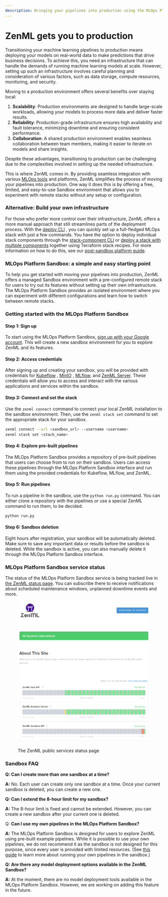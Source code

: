 ```yaml
---
description: Bringing your pipelines into production using the MLOps Platform Sandbox
---
```


# ZenML gets you to production

Transitioning your machine learning pipelines to production means deploying your models on real-world data to make
predictions that drive business decisions. To achieve this, you need an infrastructure that can handle the demands of
running machine learning models at scale. However, setting up such an infrastructure involves careful planning and
consideration of various factors, such as data storage, compute resources, monitoring, and security.

Moving to a production environment offers several benefits over staying local:

1. **Scalability**: Production environments are designed to handle large-scale workloads, allowing your models to
   process more data and deliver faster results.
2. **Reliability**: Production-grade infrastructure ensures high availability and fault tolerance, minimizing downtime
   and ensuring consistent performance.
3. **Collaboration**: A shared production environment enables seamless collaboration between team members, making it
   easier to iterate on models and share insights.

Despite these advantages, transitioning to production can be challenging due to the complexities involved in setting up
the needed infrastructure.

This is where ZenML comes in. By providing seamless integration with
various [MLOps tools](/docs/book/user-guide/component-guide/integration-overview.md) and platforms, ZenML simplifies the
process of moving your pipelines into production. One way it does this is by offering a free, limited, and easy-to-use 
Sandbox environment that allows you to experiment with remote stacks without any
setup or configuration.

### Alternative: Build your own infrastructure

For those who prefer more control over their infrastructure, ZenML offers a more manual approach that still streamlines
parts of the deployment process. With
the [deploy CLI](/docs/book/platform-guide/set-up-your-mlops-platform/deploy-and-set-up-a-cloud-stack/deploy-and-set-up-a-cloud-stack.md)
, you can quickly set up a full-fledged MLOps stack with just a few commands. You have the option to deploy individual
stack components through
the [stack-component CLI](/docs/book/platform-guide/set-up-your-mlops-platform/deploy-and-set-up-a-cloud-stack/deploy-a-stack-component.md)
or [deploy a stack with multiple components](/docs/book/platform-guide/set-up-your-mlops-platform/deploy-and-set-up-a-cloud-stack/deploy-a-stack-using-stack-recipes.md)
together using Terraform stack recipes. For more information on how to do this,
see our [post-sandbox platform guide](../advanced-guide/sandbox.md).

### MLOps Platform Sandbox: a simple and easy starting point

To help you get started with moving your pipelines into production, ZenML offers a managed Sandbox environment with a
pre-configured remote stack for users to try out its features without setting up
their own infrastructure. The MLOps Platform Sandbox provides an isolated
environment where you can experiment with different configurations and learn how
to switch between remote stacks.

### Getting started with the MLOps Platform Sandbox

#### Step 1: Sign up

To start using the MLOps Platform Sandbox, [sign up with your Google account](https://sandbox.zenml.io/). This will create a new sandbox environment for you
to explore ZenML and its features.

#### Step 2: Access credentials

After signing up and creating your sandbox, you will be provided with credentials
for [Kubeflow](/docs/book/user-guide/component-guide/orchestrators/kubeflow.md)
, [MinIO](../component-guide/artifact-stores/s3.md)
, [MLflow](/docs/book/user-guide/component-guide/experiment-trackers/mlflow.md),
and [ZenML Server](connect-to-a-deployed-zenml.md). These
credentials will allow you to access and interact with the various applications and services within the sandbox.

#### Step 3: Connect and set the stack

Use the `zenml connect` command to connect your local ZenML installation to the sandbox environment. Then, use
the `zenml stack set` command to set the appropriate stack for your sandbox.

```bash
zenml connect --url <sandbox_url> --username <username>
zenml stack set <stack_name>
```

#### Step 4: Explore pre-built pipelines

The MLOps Platform Sandbox provides a repository of pre-built pipelines that users can choose from to run on their sandbox. Users
can access these pipelines through the MLOps Platform Sandbox interface and run them using the provided credentials for Kubeflow,
MLflow, and ZenML.

#### Step 5: Run pipelines

To run a pipeline in the sandbox, use the `python run.py` command. You can either clone a repository with the pipelines
or use a special ZenML command to run them, to be decided.

```bash
python run.py
```

#### Step 6: Sandbox deletion

Eight hours after registration, your sandbox will be automatically deleted. Make sure to save any important data or results before the
sandbox is deleted. While the sandbox is active, you can also manually delete it through the MLOps Platform Sandbox interface.

### MLOps Platform Sandbox service status

The status of the MLOps Platform Sandbox service is being tracked live in [the ZenML status page](https://zenml.statuspage.io/).
You can subscribe there to receive notifications about scheduled maintenance windows, unplanned downtime events and
more.

<figure><img src="../../.gitbook/assets/statuspage.png" alt=""><figcaption><p>The ZenML public services status page</p></figcaption></figure>

### Sandbox FAQ

**Q: Can I create more than one sandbox at a time?**

**A:** No. Each user can create only one sandbox at a time. Once your current sandbox is deleted, you can create a new
one.

**Q: Can I extend the 8-hour limit for my sandbox?**

**A:** The 8-hour limit is fixed and cannot be extended. However, you can create a new sandbox after your current one is
deleted.

Q: **Can I use my own pipelines in the MLOps Platform Sandbox?**

**A:** The MLOps Platform Sandbox is designed for users to explore ZenML using pre-built example pipelines. While it is possible
to use your own pipelines, we do not recommend it as the sandbox is not designed for this purpose, since every
user is provided with limited resources. (See [this guide](../advanced-guide/sandbox.md) to learn more about
running your own pipelines in the sandbox.)

**Q: Are there any model deployment options available in the ZenML Sandbox?**

**A:** At the moment, there are no model deployment tools available in the MLOps Platform Sandbox. However, we are working on
adding this feature in the future.
